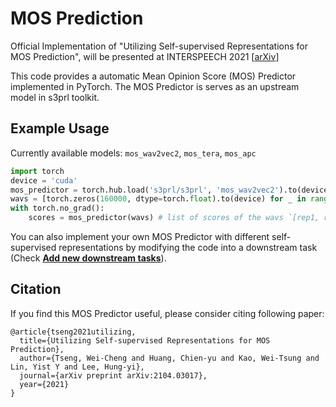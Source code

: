 # MOS Prediction

Official Implementation of "Utilizing Self-supervised Representations for MOS Prediction", will be presented at INTERSPEECH 2021 [[arXiv](https://arxiv.org/abs/2104.03017)]

This code provides a automatic Mean Opinion Score (MOS) Predictor implemented in PyTorch. The MOS Predictor is serves as an upstream model in s3prl toolkit.

## Example Usage
Currently available models: `mos_wav2vec2`, `mos_tera`, `mos_apc`
```python
import torch
device = 'cuda'
mos_predictor = torch.hub.load('s3prl/s3prl', 'mos_wav2vec2').to(device)
wavs = [torch.zeros(160000, dtype=torch.float).to(device) for _ in range(16)] # list of unpadded wavs `[wav1, wav2, ...]`, each wav is in `torch.FloatTensor`
with torch.no_grad():
    scores = mos_predictor(wavs) # list of scores of the wavs `[rep1, rep2, ...]`
```
You can also implement your own MOS Predictor with different self-supervised representations by modifying the code into a downstream task (Check [**Add new downstream tasks**](../../downstream/README.md/#add-new-downstream-tasks)).

## Citation

If you find this MOS Predictor useful, please consider citing following paper:
```
@article{tseng2021utilizing,
  title={Utilizing Self-supervised Representations for MOS Prediction},
  author={Tseng, Wei-Cheng and Huang, Chien-yu and Kao, Wei-Tsung and Lin, Yist Y and Lee, Hung-yi},
  journal={arXiv preprint arXiv:2104.03017},
  year={2021}
}
```
